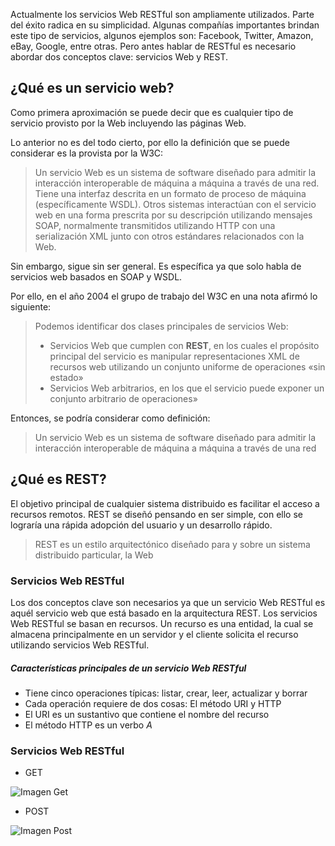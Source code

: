 Actualmente los servicios Web RESTful son ampliamente utilizados. Parte del éxito radica en su simplicidad. Algunas compañías importantes brindan este tipo de servicios, algunos ejemplos son: Facebook, Twitter, Amazon, eBay, Google, entre otras. Pero antes hablar de RESTful es necesario abordar dos conceptos clave: servicios Web y REST.

## ¿Qué es un servicio web?
Como primera aproximación se puede decir que es cualquier tipo de servicio provisto por la Web incluyendo las páginas Web.

Lo anterior no es del todo cierto, por ello la definición que se puede considerar es la provista por la W3C:

>Un servicio Web es un sistema de software diseñado para admitir la interacción interoperable de máquina a máquina a través de una red. Tiene una interfaz descrita en un formato de proceso de máquina (específicamente WSDL). Otros sistemas interactúan con el servicio web en una forma prescrita por su descripción utilizando mensajes SOAP, normalmente transmitidos utilizando HTTP con una serialización XML junto con otros estándares relacionados con la Web.

Sin embargo, sigue sin ser general. Es específica ya que solo habla de servicios web basados en SOAP y WSDL.

Por ello, en el año 2004 el grupo de trabajo del W3C en una nota afirmó lo siguiente:

>Podemos identificar dos clases principales de servicios Web:
>- Servicios Web que cumplen con **REST**, en los cuales el propósito principal del servicio es manipular representaciones XML de recursos web utilizando un conjunto uniforme de operaciones «sin estado»
>- Servicios Web arbitrarios, en los que el servicio puede exponer un conjunto arbitrario de operaciones»

Entonces, se podría considerar como definición:

> Un servicio Web es un sistema de software diseñado para admitir la interacción interoperable de máquina a máquina a través de una red

## ¿Qué es REST?
El objetivo principal de cualquier sistema distribuido es facilitar el acceso a recursos remotos. REST se diseñó pensando en ser simple, con ello se lograría una rápida adopción del usuario y un desarrollo rápido.

>REST es un estilo arquitectónico diseñado para y sobre un sistema distribuido particular, la Web
### Servicios Web RESTful
Los dos conceptos clave son necesarios ya que un servicio Web RESTful es aquél servicio web que está basado en la arquitectura REST. Los servicios Web RESTful se basan en recursos. Un recurso es una entidad, la cual se almacena principalmente en un servidor y el cliente solicita el recurso utilizando servicios Web RESTful.

#####  Características principales de un servicio Web RESTful
- Tiene cinco operaciones típicas: listar, crear, leer, actualizar y borrar
- Cada operación requiere de dos cosas: El método URI y HTTP
- El URI es un sustantivo que contiene el nombre del recurso
- El método HTTP es un verbo $A$

### Servicios Web RESTful
- GET

![Imagen Get][get]
- POST

![Imagen Post][post]


[get]: http://blog.bi-geek.com/wp-content/uploads/2017/12/00_RESTFUL_WEBSERVICES_GET.png
[post]: http://blog.bi-geek.com/wp-content/uploads/2017/12/01_RESTFUL_WEBSERVICES_POST-1.png